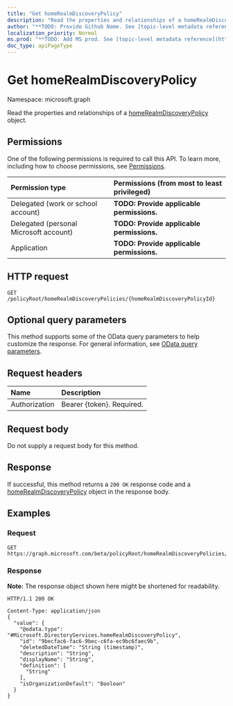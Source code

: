 ```yaml
---
title: "Get homeRealmDiscoveryPolicy"
description: "Read the properties and relationships of a homeRealmDiscoveryPolicy object."
author: "**TODO: Provide Github Name. See [topic-level metadata reference](https://msgo.azurewebsites.net/add/document/guidelines/metadata.html#topic-level-metadata)**"
localization_priority: Normal
ms.prod: "**TODO: Add MS prod. See [topic-level metadata reference](https://msgo.azurewebsites.net/add/document/guidelines/metadata.html#topic-level-metadata)**"
doc_type: apiPageType
---
```


# Get homeRealmDiscoveryPolicy
Namespace: microsoft.graph

Read the properties and relationships of a [homeRealmDiscoveryPolicy](../resources/homerealmdiscoverypolicy.md) object.

## Permissions
One of the following permissions is required to call this API. To learn more, including how to choose permissions, see [Permissions](/graph/permissions-reference).

|Permission type|Permissions (from most to least privileged)|
|:---|:---|
|Delegated (work or school account)|**TODO: Provide applicable permissions.**|
|Delegated (personal Microsoft account)|**TODO: Provide applicable permissions.**|
|Application|**TODO: Provide applicable permissions.**|

## HTTP request

<!-- {
  "blockType": "ignored"
}
-->
``` http
GET /policyRoot/homeRealmDiscoveryPolicies/{homeRealmDiscoveryPolicyId}
```

## Optional query parameters
This method supports some of the OData query parameters to help customize the response. For general information, see [OData query parameters](/graph/query-parameters).

## Request headers
|Name|Description|
|:---|:---|
|Authorization|Bearer {token}. Required.|

## Request body
Do not supply a request body for this method.

## Response

If successful, this method returns a `200 OK` response code and a [homeRealmDiscoveryPolicy](../resources/homerealmdiscoverypolicy.md) object in the response body.

## Examples

### Request
<!-- {
  "blockType": "request",
  "name": "get_homerealmdiscoverypolicy"
}
-->
``` http
GET https://graph.microsoft.com/beta/policyRoot/homeRealmDiscoveryPolicies/{homeRealmDiscoveryPolicyId}
```


### Response
**Note:** The response object shown here might be shortened for readability.
<!-- {
  "blockType": "response",
  "truncated": true,
  "@odata.type": "Microsoft.DirectoryServices.homeRealmDiscoveryPolicy"
}
-->
``` http
HTTP/1.1 200 OK

Content-Type: application/json
{
  "value": {
    "@odata.type": "#Microsoft.DirectoryServices.homeRealmDiscoveryPolicy",
    "id": "9becfac6-fac6-9bec-c6fa-ec9bc6faec9b",
    "deletedDateTime": "String (timestamp)",
    "description": "String",
    "displayName": "String",
    "definition": [
      "String"
    ],
    "isOrganizationDefault": "Boolean"
  }
}
```

